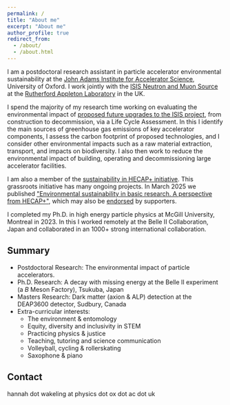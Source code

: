 ```yaml
---
permalink: /
title: "About me"
excerpt: "About me"
author_profile: true
redirect_from: 
  - /about/
  - /about.html
---
```


I am a postdoctoral research assistant in particle accelerator environmental sustainability at the [John Adams Institute for Accelerator Science](https://www.adams-institute.ac.uk/), University of Oxford. I work jointly with the [ISIS Neutron and Muon Source](https://www.isis.stfc.ac.uk/Pages/home.aspx) at the [Rutherford Appleton Laboratory](https://www.ukri.org/who-we-are/stfc/facilities/rutherford-appleton-laboratory/) in the UK.

I spend the majority of my research time working on evaluating the environmental impact of [proposed future upgrades to the ISIS project](https://www.isis.stfc.ac.uk/Pages/ISIS-II.aspx), from construction to decommission, via a Life Cycle Assessment. In this I identify the main sources of greenhouse gas emissions of key accelerator components, I assess the carbon footprint of proposed technologies, and I consider other environmental impacts such as a raw material extraction, transport, and impacts on biodiversity. I also then work to reduce the environmental impact of building, operating and decommissioning large accelerator facilities. 

I am also a member of the [sustainability in HECAP+ initiative](https://hecap.eco). This grassroots initiative has many ongoing projects. In March 2025 we published ["Environmental sustainability in basic research. A perspective from HECAP+"](https://iopscience.iop.org/article/10.1088/1748-0221/20/03/P03012), which may also be [endorsed](https://indico.cern.ch/event/1293733/) by supporters.

I completed my Ph.D. in high energy particle physics at McGill University, Montreal in 2023. In this I worked remotely at the Belle II Collaboration, Japan and collaborated in an 1000+ strong international collaboration.

Summary
-----
* Postdoctoral Research: The environmental impact of particle accelerators.
* Ph.D. Research: A decay with missing energy at the Belle II experiment (a $B$ Meson Factory), Tsukuba, Japan
* Masters Research: Dark matter (axion & ALP) detection at the DEAP3600 detector, Sudbury, Canada
* Extra-curricular interests:
  * The environment & entomology
  * Equity, diversity and inclusivity in STEM
  * Practicing physics & justice
  * Teaching, tutoring and science communication
  * Volleyball, cycling & rollerskating
  * Saxophone & piano

Contact
-----
hannah dot wakeling at physics dot ox dot ac dot uk